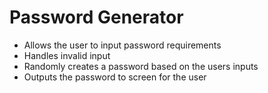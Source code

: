 # Password Generator
- Allows the user to input password requirements
- Handles invalid input
- Randomly creates a password based on the users inputs
- Outputs the password to screen for the user